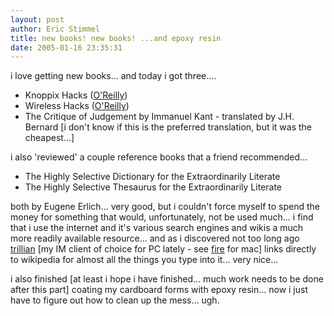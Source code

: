 ```yaml
---
layout: post
author: Eric Stimmel
title: new books! new books! ...and epoxy resin
date: 2005-01-16 23:35:31
--- 
```



i love getting new books... and today i got three....

* Knoppix Hacks ([O'Reilly][])
* Wireless Hacks ([O'Reilly][])
* The Critique of Judgement by Immanuel Kant - translated by J.H. Bernard [i don't know if this is the preferred translation, but it was the cheapest...]

i also 'reviewed' a couple reference books that a friend recommended...

* The Highly Selective Dictionary for the Extraordinarily Literate
* The Highly Selective Thesaurus for the Extraordinarily Literate

both by Eugene Erlich... very good, but i couldn't force myself to spend the money for something that would, unfortunately, not be used much... i find that i use the internet and it's various search engines and wikis a much more readily available resource... and as i discovered not too long ago [trillian][] [my IM client of choice for PC lately - see [fire][] for mac] links directly to wikipedia for almost all the things you type into it... very nice...

i also finished [at least i hope i have finished... much work needs to be done after this part] coating my cardboard forms with epoxy resin... now i just have to figure out how to clean up the mess... ugh.

  [O'Reilly]: http://www.oreilly.com/
  [trillian]: http://www.trillian.cc/
  [fire]: http://fire.sourceforge.net/

